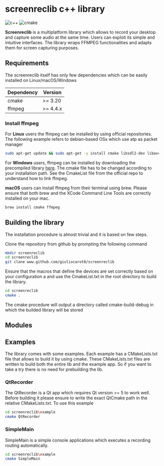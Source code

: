 # screenreclib c++ library
<p> <img alt="c++" src="https://img.shields.io/badge/C++-17-blue.svg?style=flat&logo=c%2B%2B"/> 
 <img alt="cmake" src="https://github.com/giuliocarot0/screenreclib/actions/workflows/build.yml/badge.svg"/>
<p/>



**Screenreclib** is a multiplatform library which allows to record your desktop and capture some audio at the same time. Users can exploit its simple and intuitive interfaces.
The library wraps FFMPEG functionalities and adapts them for screen capturing purposes. 

## Requirements
The screenreclib itself has only few dependencies which can be easily installed on Linux/macOS/Windows

 | Dependency | Version |
 | ------- | -------|
 | cmake | >= 3.20 |
 | ffmpeg | >= 4.4.x |

### Install ffmpeg

For **Linux** users the ffmpeg can be installed by using official repositories.
The following example refers to debian-based OSs which use atp as packet manager
```bash
sudo apt-get update && sudo apt-get -y install cmake libsdl2-dev libavcodec-dev libavfilter-dev libpostproc-dev libavformat-dev libavutil-dev  libswresample-dev libswscale-dev libavdevice-dev
```
For **Windows** users, ffmpeg can be installed by downloading the precompiled library [here](https://www.gyan.dev/ffmpeg/builds/packages/ffmpeg-4.4.1-full_build-shared.7z).
The cmake file has to be changed according to your installation path. See the CmakeList file from the official repo to understand how to link ffmpeg.

**macOS** users can install ffmpeg from their terminal using brew. Please ensure that both brew and the XCode Command Line Tools are correctly installed on your mac.
```bash
brew install cmake ffmpeg
```
## Building the library
The installation procedure is almost trivial and it is based on few steps.

Clone the repository from github by prompting the following command
```bash
mkdir screenreclib
cd screenreclib
git clone www.github.com/giuliocarot0/screenreclib
```
Ensure that the macros that define the devices are set correctly based on your configuration a
and use the CmakeList.txt in the root directory to build the library.
```bash
cd screenreclib
cmake . 
```
The cmake procedure will output a directory called cmake-build-debug in which the builded library will be stored

## Modules


## Examples
The library comes with some examples. Each example has a CMakeLists.txt file that allows to build it by using cmake.
These CMakeLists.txt files are written to build both the entire lib and the example app. So if you want to take a try there is no need for prebuilding the lib.

### QtRecorder
The QtRecorder is a Qt app which requires Qt version >= 5 to work well.
Before building it please ensure to write the exact QtCmake path in the relative CMakeLists.txt.
To use this example

```bash
cd screenreclib\example
cmake QtRecorder
```
### SimpleMain
SimpleMain is a simple console applications which executes a recording routing automatically.
```bash
cd screenreclib\example
cmake SimpleMain
```
